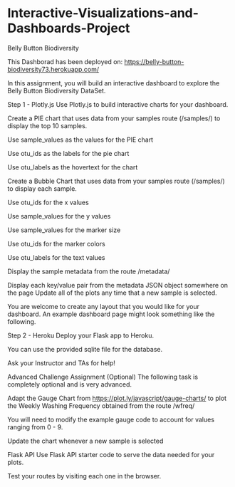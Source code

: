 # Interactive-Visualizations-and-Dashboards-Project
Belly Button Biodiversity

This Dashborad has been deployed on: https://belly-button-biodiversity73.herokuapp.com/ 

In this assignment, you will build an interactive dashboard to explore the Belly Button Biodiversity DataSet.

Step 1 - Plotly.js
Use Plotly.js to build interactive charts for your dashboard.

Create a PIE chart that uses data from your samples route (/samples/<sample>) to display the top 10 samples.

Use sample_values as the values for the PIE chart

Use otu_ids as the labels for the pie chart

Use otu_labels as the hovertext for the chart

Create a Bubble Chart that uses data from your samples route (/samples/<sample>) to display each sample.

Use otu_ids for the x values

Use sample_values for the y values

Use sample_values for the marker size

Use otu_ids for the marker colors

Use otu_labels for the text values

Display the sample metadata from the route /metadata/<sample>

Display each key/value pair from the metadata JSON object somewhere on the page
Update all of the plots any time that a new sample is selected.

You are welcome to create any layout that you would like for your dashboard. An example dashboard page might look something like the following.

Step 2 - Heroku
Deploy your Flask app to Heroku.

You can use the provided sqlite file for the database.

Ask your Instructor and TAs for help!

Advanced Challenge Assignment (Optional)
The following task is completely optional and is very advanced.

Adapt the Gauge Chart from https://plot.ly/javascript/gauge-charts/ to plot the Weekly Washing Frequency obtained from the route /wfreq/<sample>

You will need to modify the example gauge code to account for values ranging from 0 - 9.

Update the chart whenever a new sample is selected

Flask API
Use Flask API starter code to serve the data needed for your plots.

Test your routes by visiting each one in the browser.
